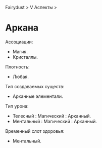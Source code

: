 Fairydust > V Аспекты >

# Аркана

Ассоциации:
- Магия.
- Кристаллы.

Плотность:
- Любая.

Тип создаваемых существ:
- Арканные элементали.

Тип урона:
- Телесный : Магический : Арканный.
- Ментальный : Магический : Арканный.

Временный слот здоровья:
- Ментальный.